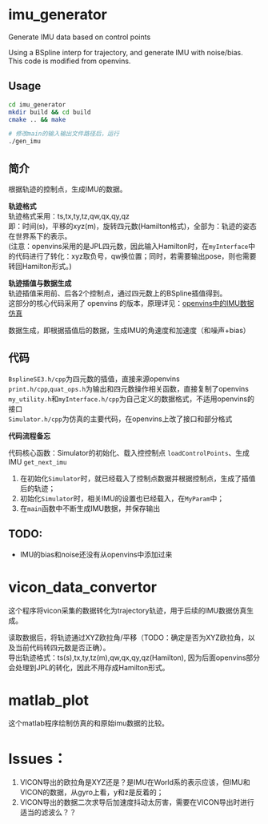 # imu_generator
Generate IMU data based on control points

Using a BSpline interp for trajectory, and generate IMU with noise/bias.  
This code is modified from openvins.

## Usage
```bash
cd imu_generator
mkdir build && cd build 
cmake .. && make

# 修改main的输入输出文件路径后，运行
./gen_imu
```

## 简介
根据轨迹的控制点，生成IMU的数据。  

**轨迹格式**  
轨迹格式采用：ts,tx,ty,tz,qw,qx,qy,qz  
即：时间(s)，平移的xyz(m)，旋转四元数(Hamilton格式)，全部为：轨迹的姿态在世界系下的表示。  
(注意：openvins采用的是JPL四元数，因此输入Hamilton时，在`myInterface`中的代码进行了转化：xyz取负号，qw换位置；同时，若需要输出pose，则也需要转回Hamilton形式。)


**轨迹插值与数据生成**  
轨迹插值采用前、后各2个控制点，通过四元数上的BSpline插值得到。  
这部分的核心代码采用了 openvins 的版本，原理详见：[openvins中的IMU数据仿真](https://blog.csdn.net/tfb760/article/details/130259267)

数据生成，即根据插值后的数据，生成IMU的角速度和加速度（和噪声+bias）

## 代码
`BsplineSE3.h/cpp`为四元数的插值，直接来源openvins  
`print.h/cpp`,`quat_ops.h`为输出和四元数操作相关函数，直接复制了openvins  
`my_utility.h`和`myInterface.h/cpp`为自己定义的数据格式，不适用openvins的接口  
`Simulator.h/cpp`为仿真的主要代码，在openvins上改了接口和部分格式

**代码流程备忘**  

代码核心函数：Simulator的初始化、载入控控制点 `loadControlPoints`、生成IMU `get_next_imu`  
1. 在初始化`Simulator`时，就已经载入了控制点数据并根据控制点，生成了插值后的轨迹；
2. 初始化`Simulator`时，相关IMU的设置也已经载入，在`MyParam`中；
3. 在`main`函数中不断生成IMU数据，并保存输出

## TODO:
- IMU的bias和noise还没有从openvins中添加过来


# vicon_data_convertor
这个程序将vicon采集的数据转化为trajectory轨迹，用于后续的IMU数据仿真生成。

读取数据后，将轨迹通过XYZ欧拉角/平移（TODO：确定是否为XYZ欧拉角，以及当前代码转四元数是否正确）。  
导出轨迹格式：ts(s),tx,ty,tz(m),qw,qx,qy,qz(Hamilton), 因为后面openvins部分会处理到JPL的转化，因此不用存成Hamilton形式。  

# matlab_plot
这个matlab程序绘制仿真的和原始imu数据的比较。  

# Issues：
1. VICON导出的欧拉角是XYZ还是？是IMU在World系的表示应该，但IMU和VICON的数据，从gyro上看，y和z是反着的；
2. VICON导出的数据二次求导后加速度抖动太厉害，需要在VICON导出时进行适当的滤波么？？ 

